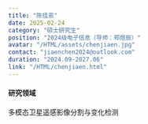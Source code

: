 ```yaml
---
title: "陈佳恩"
date: 2025-02-24
category: "硕士研究生"
position: "2024级电子信息（导师：郑煜辰）"
avatar: "/HTML/assets/chenjiaen.jpg"
contact: "jiaenchen2024@outlook.com"
duration: "2024.09-2027.06"
link: "/HTML/chenjiaen.html"
---
```


#### 研究领域
多模态卫星遥感影像分割与变化检测
